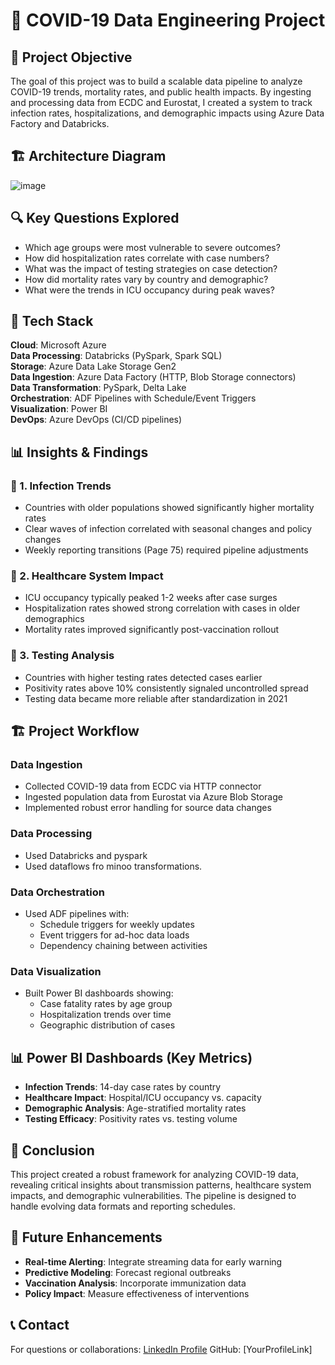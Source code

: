 # 🏥 COVID-19 Data Engineering Project

## 📌 Project Objective
The goal of this project was to build a scalable data pipeline to analyze COVID-19 trends, mortality rates, and public health impacts. By ingesting and processing data from ECDC and Eurostat, I created a system to track infection rates, hospitalizations, and demographic impacts using Azure Data Factory and Databricks.

## 🏗️ Architecture Diagram
![image](https://github.com/user-attachments/assets/2c51db69-518e-46f8-a683-7f8e07a320af)


## 🔍 Key Questions Explored
- Which age groups were most vulnerable to severe outcomes?
- How did hospitalization rates correlate with case numbers?
- What was the impact of testing strategies on case detection?
- How did mortality rates vary by country and demographic?
- What were the trends in ICU occupancy during peak waves?

## 🚀 Tech Stack
**Cloud**: Microsoft Azure  
**Data Processing**: Databricks (PySpark, Spark SQL)  
**Storage**: Azure Data Lake Storage Gen2  
**Data Ingestion**: Azure Data Factory (HTTP, Blob Storage connectors)  
**Data Transformation**: PySpark, Delta Lake  
**Orchestration**: ADF Pipelines with Schedule/Event Triggers  
**Visualization**: Power BI  
**DevOps**: Azure DevOps (CI/CD pipelines)

## 📊 Insights & Findings

### 🦠 1. Infection Trends
- Countries with older populations showed significantly higher mortality rates
- Clear waves of infection correlated with seasonal changes and policy changes
- Weekly reporting transitions (Page 75) required pipeline adjustments

### 🏥 2. Healthcare System Impact
- ICU occupancy typically peaked 1-2 weeks after case surges
- Hospitalization rates showed strong correlation with cases in older demographics
- Mortality rates improved significantly post-vaccination rollout

### 🧪 3. Testing Analysis
- Countries with higher testing rates detected cases earlier
- Positivity rates above 10% consistently signaled uncontrolled spread
- Testing data became more reliable after standardization in 2021

## 🏗️ Project Workflow

### Data Ingestion
- Collected COVID-19 data from ECDC via HTTP connector
- Ingested population data from Eurostat via Azure Blob Storage
- Implemented robust error handling for source data changes 

### Data Processing
- Used Databricks and pyspark
- Used dataflows fro minoo transformations.

### Data Orchestration
- Used ADF pipelines with:
  - Schedule triggers for weekly updates
  - Event triggers for ad-hoc data loads
  - Dependency chaining between activities

### Data Visualization
- Built Power BI dashboards showing:
  - Case fatality rates by age group
  - Hospitalization trends over time
  - Geographic distribution of cases

## 📊 Power BI Dashboards (Key Metrics)
- **Infection Trends**: 14-day case rates by country
- **Healthcare Impact**: Hospital/ICU occupancy vs. capacity
- **Demographic Analysis**: Age-stratified mortality rates
- **Testing Efficacy**: Positivity rates vs. testing volume

## 🎯 Conclusion
This project created a robust framework for analyzing COVID-19 data, revealing critical insights about transmission patterns, healthcare system impacts, and demographic vulnerabilities. The pipeline is designed to handle evolving data formats and reporting schedules.

## 🤝 Future Enhancements
- **Real-time Alerting**: Integrate streaming data for early warning
- **Predictive Modeling**: Forecast regional outbreaks
- **Vaccination Analysis**: Incorporate immunization data
- **Policy Impact**: Measure effectiveness of interventions

## 📞 Contact
For questions or collaborations:
[LinkedIn Profile](https://www.linkedin.com/in/srinivas-gupta-veerabomma/)
GitHub: [YourProfileLink]

